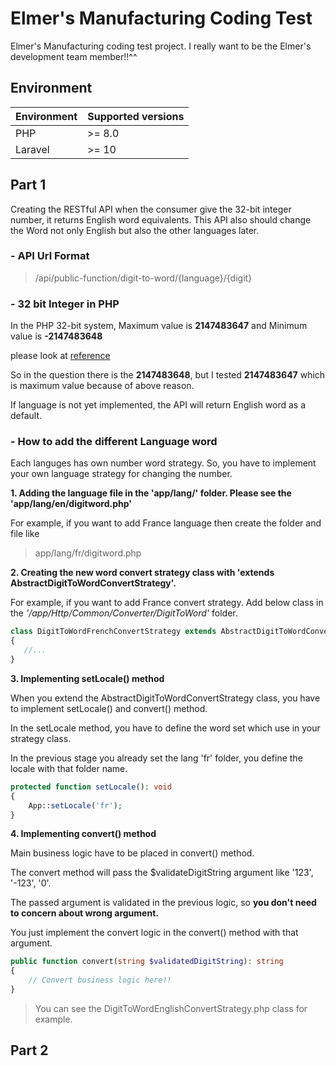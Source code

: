 # Elmer's Manufacturing Coding Test

Elmer's Manufacturing coding test project.
I really want to be the Elmer's development team member!!^^

## Environment
| Environment | Supported versions |
|-------------|--------------------|
| PHP         | >= 8.0             |
| Laravel     | >= 10              |

## Part 1

Creating the RESTful API when the consumer give the 32-bit integer number, it returns English word equivalents.
This API also should change the Word not only English but also the other languages later. 

### - API Url Format 

> /api/public-function/digit-to-word/{language}/{digit}

### - 32 bit Integer in PHP

In the PHP 32-bit system, Maximum value is **2147483647** and Minimum value is **-2147483648**

please look at [reference](https://www.php.net/manual/en/reserved.constants.php#:~:text=PHP_INT_MAX)


So in the question there is the **2147483648**, but I tested **2147483647** which is maximum value because of above reason.

If language is not yet implemented, the API will return English word as a default.

### - How to add the different Language word

Each languges has own number word strategy. 
So, you have to implement your own language strategy for changing the number.

**1. Adding the language file in the 'app/lang/' folder. Please see the 'app/lang/en/digitword.php'** 

For example, if you want to add France language then create the folder and file like

> app/lang/fr/digitword.php

**2. Creating the new word convert strategy class with 'extends AbstractDigitToWordConvertStrategy'.**

For example, if you want to add France convert strategy. Add below class in the *'/app/Http/Common/Converter/DigitToWord'* folder.
```php
class DigitToWordFrenchConvertStrategy extends AbstractDigitToWordConvertStrategy
{
   //...
}
```

**3. Implementing setLocale() method**

When you extend the AbstractDigitToWordConvertStrategy class, you have to implement setLocale() and convert() method.

In the setLocale method, you have to define the word set which use in your strategy class.

In the previous stage you already set the lang 'fr' folder, you define the locale with that folder name.


```php
protected function setLocale(): void
{
    App::setLocale('fr');
}
```

**4. Implementing convert() method**

Main business logic have to be placed in convert() method. 

The convert method will pass the $validateDigitString argument like '123', '-123', '0'.

The passed argument is validated in the previous logic, so **you don't need to concern about wrong argument.** 

You just implement the convert logic in the convert() method with that argument.


```php
public function convert(string $validatedDigitString): string
{
    // Convert business logic here!!
}
```

> You can see the DigitToWordEnglishConvertStrategy.php class for example.


## Part 2 
